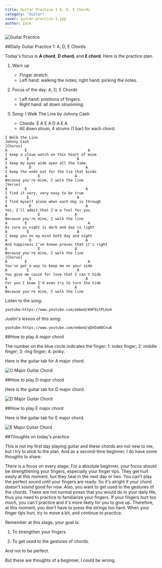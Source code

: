 ```yaml
---
title: Guitar Practice 1 A, D, E Chords
category: "Guitar"
cover: guitar-practice-1.jpg
author: Zack
---
```


![Guitar Practice](guitar-practice-1.jpg)

##Daily Guitar Practice 1: A, D, E Chords

Today's focus is **A chord**, **D chord**, and **E chord**. Here is the practice plan.

1. Warn up
   * Finger stretch.
   * Left hand: walking the notes; right hand: picking the notes.

2. Focus of the day: A, D, E Chords
   * Left hand: positions of fingers.
   * Right hand: all down strumming.

3. Song: I Walk The Line by Johnny Cash
   * Chords: E A E A D A E A
   * All down strum, 4 strums (1 bar) for each chord.

```
I Walk the Line
Johnny Cash
[Chorus]
A        E                            A
I keep a close watch on this heart of mine
A         E                      A
I keep my eyes wide open all the time.
A          D                         A
I keep the ends out for the tie that binds
A              E                A
Because you're mine, I walk the line
[Verse]
A        E                           A
I find it very, very easy to be true
A         E                      A
I find myself alone when each day is through
A          D                         A
Yes, I'll admit that I'm a fool for you
A              E                A
Because you're mine, I walk the line
A        E                            A
As sure as night is dark and day is light
A         E                      A
I keep you on my mind both day and night
A          D                         A
And happiness I've known proves that it's right
A              E                A
Because you're mine, I walk the line
[Chorus]
A        E                            A
You've got a way to keep me on your side
A         E                      A
You give me cause for love that I can't hide
A          D                         A
For you I know I'd even try to turn the tide
A              E                A
Because you're mine, I walk the line
```

Listen to the song:

`youtube:https://www.youtube.com/embed/KHF9itPLUo4`

Justin's lesson of this song:

`youtube:https://www.youtube.com/embed/qDXOa0DCnuA`

##How to play A major chord

The number on the blue circle indicates the finger: 1: index finger; 2: middle finger; 3: ring finger; 4: pinky.

Here is the guitar tab for A major chord. 

![C Major Guitar Chord](a-major.jpg)

##How to play D major chord

Here is the guitar tab for D major chord.

![D Major Guitar Chord](d-major.jpg)

##How to play E major chord

Here is the guitar tab for E major chord.

![E Major Guitar Chord](e-major.jpg)

##Thoughts on today's practice

This is not my first day playing guitar and these chords are not new to me, but I try to stick to the plan. And as a second-time beginner, I do have some thoughts to share:

There is a focus on every stage. For a absolute beginner, your focus should be strengthening your fingers, especially your finger tips. They get hurt easily at this moment, but they heal in the next day or two. You can't play the perfect sound until your fingers are ready. So it's alright if your chord doesn't sound good for now. Also, you want to get used to the gestures of the chords. These are not normal poses that you would do in your daily life, thus you need to practice to familiarize your fingers. If your fingers hurt too much, you can't practice and it's more likely for you to give up. Therefore, at this moment, you don't have to press the strings too hard. When your finger tips hurt, try to move a bit, and continue to practice.

Remember at this stage, your goal is:

1. To strengthen your fingers.

2. To get used to the gestures of chords.

And not to be perfect.

But these are thoughts of a beginner, I could be wrong.